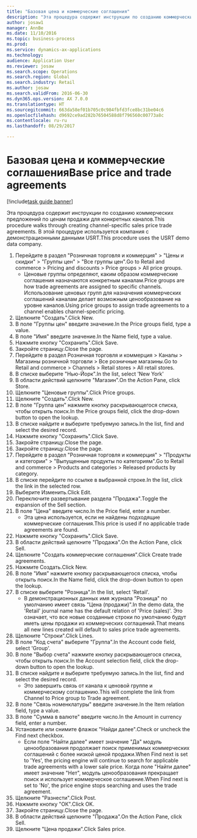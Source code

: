 ```yaml
--- 
title: "Базовая цена и коммерческие соглашения"
description: "Эта процедура содержит инструкции по созданию коммерческих предложений по ценам продажи для конкретных каналов."
author: josaw1
manager: AnnBe
ms.date: 11/10/2016
ms.topic: business-process
ms.prod: 
ms.service: dynamics-ax-applications
ms.technology: 
audience: Application User
ms.reviewer: josaw
ms.search.scope: Operations
ms.search.region: Global
ms.search.industry: Retail
ms.author: josaw
ms.search.validFrom: 2016-06-30
ms.dyn365.ops.version: AX 7.0.0
ms.translationtype: HT
ms.sourcegitcommit: 663da58ef01b705c0c984fbfd3fce8bc31be04c6
ms.openlocfilehash: d9692ce9ad282b76504588d8f796560c00773a8c
ms.contentlocale: ru-ru
ms.lasthandoff: 08/29/2017

---
```

# <a name="base-price-and-trade-agreements"></a><span data-ttu-id="598a9-103">Базовая цена и коммерческие соглашения</span><span class="sxs-lookup"><span data-stu-id="598a9-103">Base price and trade agreements</span></span>

[!include[task guide banner](../includes/task-guide-banner.md)]

<span data-ttu-id="598a9-104">Эта процедура содержит инструкции по созданию коммерческих предложений по ценам продажи для конкретных каналов.</span><span class="sxs-lookup"><span data-stu-id="598a9-104">This procedure walks through creating channel-specific sales price trade agreements.</span></span> <span data-ttu-id="598a9-105">В этой процедуре используется компания с демонстрационными данными USRT.</span><span class="sxs-lookup"><span data-stu-id="598a9-105">This procedure uses the USRT demo data company.</span></span>

1. <span data-ttu-id="598a9-106">Перейдите в раздел "Розничная торговля и коммерция" > "Цены и скидки" > "Группы цен" > "Все группы цен".</span><span class="sxs-lookup"><span data-stu-id="598a9-106">Go to Retail and commerce > Pricing and discounts > Price groups > All price groups.</span></span>
    * <span data-ttu-id="598a9-107">Ценовые группы определяют, каким образом коммерческие соглашения назначаются конкретным каналам.</span><span class="sxs-lookup"><span data-stu-id="598a9-107">Price groups are how trade agreements are assigned to specific channels.</span></span> <span data-ttu-id="598a9-108">Использование ценовых групп для назначения коммерческих соглашений каналам делает возможным ценообразование на уровне каналов.</span><span class="sxs-lookup"><span data-stu-id="598a9-108">Using price groups to assign trade agreements to a channel enables channel-specific pricing.</span></span>  
2. <span data-ttu-id="598a9-109">Щелкните "Создать".</span><span class="sxs-lookup"><span data-stu-id="598a9-109">Click New.</span></span>
3. <span data-ttu-id="598a9-110">В поле "Группы цен" введите значение.</span><span class="sxs-lookup"><span data-stu-id="598a9-110">In the Price groups field, type a value.</span></span>
4. <span data-ttu-id="598a9-111">В поле "Имя" введите значение.</span><span class="sxs-lookup"><span data-stu-id="598a9-111">In the Name field, type a value.</span></span>
5. <span data-ttu-id="598a9-112">Нажмите кнопку "Сохранить".</span><span class="sxs-lookup"><span data-stu-id="598a9-112">Click Save.</span></span>
6. <span data-ttu-id="598a9-113">Закройте страницу.</span><span class="sxs-lookup"><span data-stu-id="598a9-113">Close the page.</span></span>
7. <span data-ttu-id="598a9-114">Перейдите в раздел Розничная торговля и коммерция > Каналы > Магазины розничной торговли > Все розничные магазины.</span><span class="sxs-lookup"><span data-stu-id="598a9-114">Go to Retail and commerce > Channels > Retail stores > All retail stores.</span></span>
8. <span data-ttu-id="598a9-115">В списке выберите "Нью-Йорк".</span><span class="sxs-lookup"><span data-stu-id="598a9-115">In the list, select 'New York'</span></span>
9. <span data-ttu-id="598a9-116">В области действий щелкните "Магазин".</span><span class="sxs-lookup"><span data-stu-id="598a9-116">On the Action Pane, click Store.</span></span>
10. <span data-ttu-id="598a9-117">Щелкните "Ценовые группы".</span><span class="sxs-lookup"><span data-stu-id="598a9-117">Click Price groups.</span></span>
11. <span data-ttu-id="598a9-118">Щелкните "Создать".</span><span class="sxs-lookup"><span data-stu-id="598a9-118">Click New.</span></span>
12. <span data-ttu-id="598a9-119">В поле "Группа цен" нажмите кнопку раскрывающегося списка, чтобы открыть поиск.</span><span class="sxs-lookup"><span data-stu-id="598a9-119">In the Price groups field, click the drop-down button to open the lookup.</span></span>
13. <span data-ttu-id="598a9-120">В списке найдите и выберите требуемую запись.</span><span class="sxs-lookup"><span data-stu-id="598a9-120">In the list, find and select the desired record.</span></span>
14. <span data-ttu-id="598a9-121">Нажмите кнопку "Сохранить".</span><span class="sxs-lookup"><span data-stu-id="598a9-121">Click Save.</span></span>
15. <span data-ttu-id="598a9-122">Закройте страницу.</span><span class="sxs-lookup"><span data-stu-id="598a9-122">Close the page.</span></span>
16. <span data-ttu-id="598a9-123">Закройте страницу.</span><span class="sxs-lookup"><span data-stu-id="598a9-123">Close the page.</span></span>
17. <span data-ttu-id="598a9-124">Перейдите в раздел "Розничная торговля и коммерция" > "Продукты и категории" > "Выпущенные продукты по категориям".</span><span class="sxs-lookup"><span data-stu-id="598a9-124">Go to Retail and commerce > Products and categories > Released products by category.</span></span>
18. <span data-ttu-id="598a9-125">В списке перейдите по ссылке в выбранной строке.</span><span class="sxs-lookup"><span data-stu-id="598a9-125">In the list, click the link in the selected row.</span></span>
19. <span data-ttu-id="598a9-126">Выберите Изменить.</span><span class="sxs-lookup"><span data-stu-id="598a9-126">Click Edit.</span></span>
20. <span data-ttu-id="598a9-127">Переключите развертывание раздела "Продажа".</span><span class="sxs-lookup"><span data-stu-id="598a9-127">Toggle the expansion of the Sell section.</span></span>
21. <span data-ttu-id="598a9-128">В поле "Цена" введите число.</span><span class="sxs-lookup"><span data-stu-id="598a9-128">In the Price field, enter a number.</span></span>
    * <span data-ttu-id="598a9-129">Эта цена используется, если не найдены подходящие коммерческие соглашения.</span><span class="sxs-lookup"><span data-stu-id="598a9-129">This price is used if no applicable trade agreements are found.</span></span>  
22. <span data-ttu-id="598a9-130">Нажмите кнопку "Сохранить".</span><span class="sxs-lookup"><span data-stu-id="598a9-130">Click Save.</span></span>
23. <span data-ttu-id="598a9-131">В области действий щелкните "Продажа".</span><span class="sxs-lookup"><span data-stu-id="598a9-131">On the Action Pane, click Sell.</span></span>
24. <span data-ttu-id="598a9-132">Щелкните "Создать коммерческие соглашения".</span><span class="sxs-lookup"><span data-stu-id="598a9-132">Click Create trade agreements.</span></span>
25. <span data-ttu-id="598a9-133">Нажмите Создать.</span><span class="sxs-lookup"><span data-stu-id="598a9-133">Click New.</span></span>
26. <span data-ttu-id="598a9-134">В поле "Имя" нажмите кнопку раскрывающегося списка, чтобы открыть поиск.</span><span class="sxs-lookup"><span data-stu-id="598a9-134">In the Name field, click the drop-down button to open the lookup.</span></span>
27. <span data-ttu-id="598a9-135">В списке выберите "Розница".</span><span class="sxs-lookup"><span data-stu-id="598a9-135">In the list, select 'Retail'.</span></span>
    * <span data-ttu-id="598a9-136">В демонстрационных данных имя журнала "Розница" по умолчанию имеет связь "Цена (продажи)".</span><span class="sxs-lookup"><span data-stu-id="598a9-136">In the demo data, the 'Retail' journal name has the default relation of 'Price (sales)'.</span></span> <span data-ttu-id="598a9-137">Это означает, что все новые созданные строки по умолчанию будут иметь цены продажи из коммерческих соглашений.</span><span class="sxs-lookup"><span data-stu-id="598a9-137">That means all new lines created will default to sales price trade agreements.</span></span>  
28. <span data-ttu-id="598a9-138">Щелкните "Строки".</span><span class="sxs-lookup"><span data-stu-id="598a9-138">Click Lines.</span></span>
29. <span data-ttu-id="598a9-139">В поле "Код счета" выберите "Группа".</span><span class="sxs-lookup"><span data-stu-id="598a9-139">In the Account code field, select 'Group'.</span></span>
30. <span data-ttu-id="598a9-140">В поле "Выбор счета" нажмите кнопку раскрывающегося списка, чтобы открыть поиск.</span><span class="sxs-lookup"><span data-stu-id="598a9-140">In the Account selection field, click the drop-down button to open the lookup.</span></span>
31. <span data-ttu-id="598a9-141">В списке найдите и выберите требуемую запись.</span><span class="sxs-lookup"><span data-stu-id="598a9-141">In the list, find and select the desired record.</span></span>
    * <span data-ttu-id="598a9-142">Это завершить связь от канала к ценовой группе и коммерческому соглашению.</span><span class="sxs-lookup"><span data-stu-id="598a9-142">This will complete the link from Channel to Price group to Trade agreement.</span></span>  
32. <span data-ttu-id="598a9-143">В поле "Связь номенклатуры" введите значение.</span><span class="sxs-lookup"><span data-stu-id="598a9-143">In the Item relation field, type a value.</span></span>
33. <span data-ttu-id="598a9-144">В поле "Сумма в валюте" введите число.</span><span class="sxs-lookup"><span data-stu-id="598a9-144">In the Amount in currency field, enter a number.</span></span>
34. <span data-ttu-id="598a9-145">Установите или снимите флажок "Найди далее".</span><span class="sxs-lookup"><span data-stu-id="598a9-145">Check or uncheck the Find next checkbox.</span></span>
    * <span data-ttu-id="598a9-146">Если поле "Найти далее" имеет значение "Да" модуль ценообразования продолжает поиск применимых коммерческих соглашений с более низкой ценой продажи.</span><span class="sxs-lookup"><span data-stu-id="598a9-146">When Find next is set to 'Yes', the pricing engine will continue to search for applicable trade agreements with a lower sale price.</span></span> <span data-ttu-id="598a9-147">Когда поле "Найти далее" имеет значение "Нет", модуль ценообразования прекращает поиск и использует коммерческое соглашение.</span><span class="sxs-lookup"><span data-stu-id="598a9-147">When Find next is set to 'No', the price engine stops searching and uses the trade agreement.</span></span>  
35. <span data-ttu-id="598a9-148">Щелкните "Разнести".</span><span class="sxs-lookup"><span data-stu-id="598a9-148">Click Post.</span></span>
36. <span data-ttu-id="598a9-149">Нажмите кнопку "OК".</span><span class="sxs-lookup"><span data-stu-id="598a9-149">Click OK.</span></span>
37. <span data-ttu-id="598a9-150">Закройте страницу.</span><span class="sxs-lookup"><span data-stu-id="598a9-150">Close the page.</span></span>
38. <span data-ttu-id="598a9-151">В области действий щелкните "Продажа".</span><span class="sxs-lookup"><span data-stu-id="598a9-151">On the Action Pane, click Sell.</span></span>
39. <span data-ttu-id="598a9-152">Щелкните "Цена продажи".</span><span class="sxs-lookup"><span data-stu-id="598a9-152">Click Sales price.</span></span>


